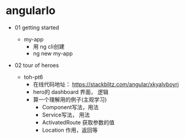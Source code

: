 # angularIo
- 01 getting started
    - my-app
        - 用 ng cli创建
        - ng new my-app

- 02 tour of heroes
    - toh-pt6
        - 在线代码地址： https://stackblitz.com/angular/xkyalvboyrj
        - hero的 dashboard 界面， 逻辑
        - 算一个理解用的例子(主观学习)
            - Component写法，用法
            - Service写法， 用法
            - ActivatedRoute 获取参数的值
            - Location 作用，返回等
